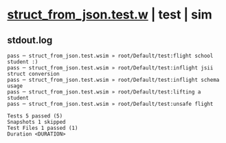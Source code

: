 # [struct_from_json.test.w](../../../../../examples/tests/valid/struct_from_json.test.w) | test | sim

## stdout.log
```log
pass ─ struct_from_json.test.wsim » root/Default/test:flight school student :)       
pass ─ struct_from_json.test.wsim » root/Default/test:inflight jsii struct conversion
pass ─ struct_from_json.test.wsim » root/Default/test:inflight schema usage          
pass ─ struct_from_json.test.wsim » root/Default/test:lifting a student              
pass ─ struct_from_json.test.wsim » root/Default/test:unsafe flight                  

Tests 5 passed (5)
Snapshots 1 skipped
Test Files 1 passed (1)
Duration <DURATION>
```

